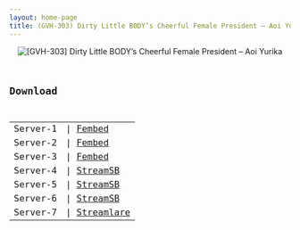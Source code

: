 ```yaml
---
layout: home-page
title: (GVH-303) Dirty Little BODY’s Cheerful Female President – Aoi Yurika
---
```

<center>
<img src="https://blogger.googleusercontent.com/img/a/AVvXsEh76q0ytpyhShZ5UM8W22do3BQsEQ5Hg2CR4eCrbYbR8aePbeyhcCwWoB4qtSP7Zyx0U_vHcX5AutKT4czAZuSaUYZ6pLJTQWjBwNszOs4j282ncvMM76bEuTlPCRrH56IuZIWilO4xglmdEEbF5vkFeW5Wn9tnZLETVCYhph88j2lYZczM_-0l7hh2=s16000" alt="[GVH-303] Dirty Little BODY’s Cheerful Female President – Aoi Yurika">
</center>
<pre><code>
<h2>Download</h2>
<table><tbody>
<tr>
<td>Server-1</td>
<td>| <a href="https://www.watchjavnow.xyz/f/68xl7t01lryllww" target="_blank">Fembed</a></td>
</tr>
<tr>
<td>Server-2</td>
<td>| <a href="https://fakyutube.com/f/7j70mtgqwwq3kgk" target="_blank">Fembed</a></td>
</tr>
<tr>
<td>Server-3</td>
<td>| <a href="https://javpoll.com/f/emww3s-l6mryejw" target="_blank">Fembed</a></td>
</tr>
<tr>
<td>Server-4</td>
<td>| <a href="https://playersb.com/d/z54yzruguihz.html" target="_blank">StreamSB</a></td>
</tr>
<tr>
<td>Server-5</td>
<td>| <a href="https://streamsb.net/d/lx7xlx59uyii.html" target="_blank">StreamSB</a></td>
</tr>
<tr>
<td>Server-6</td>
<td>| <a href="https://javside.com/d/umq2a4x2slm1.html" target="_blank">StreamSB</a></td>
</tr>
<tr>
<td>Server-7</td>
<td>| <a href="https://streamlare.com/v/eLMEmnAMy4gngPvq" target="_blank">Streamlare</a></td>
</tr>
</tbody></table>
</code></pre>
